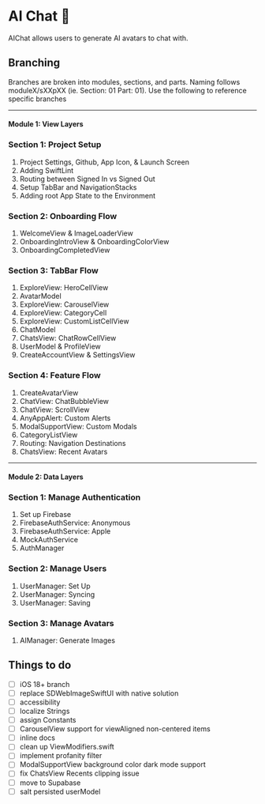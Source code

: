 # AI Chat 💬 
AIChat allows users to generate AI avatars to chat with.

## Branching
Branches are broken into modules, sections, and parts. Naming follows moduleX/sXXpXX (ie. Section: 01 Part: 01). Use the following to reference specific branches 

---

#### Module 1: View Layers

### Section 1: Project Setup 

1. Project Settings, Github, App Icon, & Launch Screen
2. Adding SwiftLint
3. Routing between Signed In vs Signed Out
4. Setup TabBar and NavigationStacks
5. Adding root App State to the Environment

### Section 2: Onboarding Flow

1. WelcomeView & ImageLoaderView
2. OnboardingIntroView & OnboardingColorView
3. OnboardingCompletedView

### Section 3: TabBar Flow

1. ExploreView: HeroCellView
2. AvatarModel
3. ExploreView: CarouselView
4. ExploreView: CategoryCell
5. ExploreView: CustomListCellView
6. ChatModel
7. ChatsView: ChatRowCellView
8. UserModel & ProfileView
9. CreateAccountView & SettingsView

### Section 4: Feature Flow

 1. CreateAvatarView
 2. ChatView: ChatBubbleView
 3. ChatView: ScrollView
 4. AnyAppAlert: Custom Alerts
 5. ModalSupportView: Custom Modals
 6. CategoryListView
 7. Routing: Navigation Destinations
 8. ChatsView: Recent Avatars

---

#### Module 2: Data Layers

### Section 1: Manage Authentication

1. Set up Firebase
2. FirebaseAuthService: Anonymous
3. FirebaseAuthService: Apple
4. MockAuthService
5. AuthManager


### Section 2: Manage Users

1. UserManager: Set Up
2. UserManager: Syncing
3. UserManager: Saving

### Section 3: Manage Avatars

1. AIManager: Generate Images

## Things to do

- [ ] iOS 18+ branch
- [ ] replace SDWebImageSwiftUI with native solution
- [ ] accessibility
- [ ] localize Strings
- [ ] assign Constants
- [ ] CarouselView support for viewAligned non-centered items
- [ ] inline docs
- [ ] clean up ViewModifiers.swift
- [ ] implement profanity filter
- [ ] ModalSupportView background color dark mode support
- [ ] fix ChatsView Recents clipping issue
- [ ] move to Supabase
- [ ] salt persisted userModel
